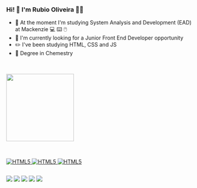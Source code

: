 ### Hi! 🤙 I'm Rubio Oliveira 🧑‍🎓

- 🌱 At the moment I'm studying System Analysis and Development (EAD) at Mackenzie 💻 ⌨️ 🖱️
- 🔭 I'm currently looking for a Junior Front End Developer opportunity
- ✏️ I've been studying HTML, CSS and JS
- 🧪 Degree in Chemestry

##

<div><br>
  <a href="https://github.com/rubio1980">
  <img height="180em" src="https://github-readme-stats.vercel.app/api?username=Rubio1980&show_icons=true&theme=dracula"/>
</div>

##
  
<div style="diplay: inline_block"><br>
  <img aling="center" alt="HTML5" src="https://img.shields.io/badge/HTML5-E34F26?style=for-the-badge&logo=html5&logoColor=white"/>
  <img aling="center" alt="HTML5" src="https://img.shields.io/badge/CSS3-1572B6?style=for-the-badge&logo=css3&logoColor=white"/>
  <img aling="center" alt="HTML5" src="https://img.shields.io/badge/JavaScript-323330?style=for-the-badge&logo=javascript&logoColor=F7DF1E"/>
</div>
  
##

<div>
  <a href="https://instagram.com/rubio.oliveira" target="_blank"><img src="https://img.shields.io/badge/Instagram-E4405F?style=for-the-badge&logo=instagram&logoColor=white" target="_blank"></a>
  <a href="https://facebook.com/rubiopoliveira" target="_blank"><img src="https://img.shields.io/badge/Facebook-1877F2?style=for-the-badge&logo=facebook&logoColor=white" target="_blank"></a>
  <a href="https://discord.com/Rubio Oliveira#9794" target="_blank"><img src="https://img.shields.io/badge/Discord-7289DA?style=for-the-badge&logo=discord&logoColor=white" target="_blank"></a>
  <a href="https://twitter.com/RubioPOliveira" target="_blank"><img src="https://img.shields.io/badge/Twitter-1DA1F2?style=for-the-badge&logo=twitter&logoColor=white" target="_blank"></a>
  <a href="https://linkedin.com/in/rubio-pires-oliveira-01a29731" target="_blank"><img src="https://img.shields.io/badge/LinkedIn-0077B5?style=for-the-badge&logo=linkedin&logoColor=white" target="_blank"></a>  
</div>
